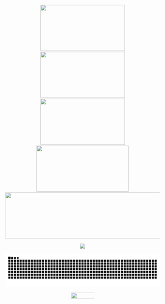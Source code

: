 <p align="center" width="100">
    <img width="275" height="150" src="http://github-profile-summary-cards.vercel.app/api/cards/most-commit-language?username=DioneB&theme=city_lights">
    <img width="275" height="150" src="http://github-profile-summary-cards.vercel.app/api/cards/stats?username=DioneB&theme=city_lights">
    <img width="275" height="150" src="http://github-profile-summary-cards.vercel.app/api/cards/productive-time?username=DioneB&theme=city_lights&utcOffset=-3">
    <img width="300" height="150" src="http://github-profile-summary-cards.vercel.app/api/cards/repos-per-language?username=DioneB&theme=city_lights">
    <img width="530" height="150" src="http://github-profile-summary-cards.vercel.app/api/cards/profile-details?username=DioneB&theme=city_lights">
</p>
<div align="center" width="100">
  <img src="https://github-profile-trophy.vercel.app/?username=DioneB&column=8&theme=nord&no-frame=true&margin-w=6&margin-h=10"/>
</div>

![Snake animation](https://github.com/DioneB/DioneB/blob/output/github-contribution-grid-snake.svg)

<p align="center">
  <img width="75" height="20" src="https://komarev.com/ghpvc/?username=DioneB&color=blue&style=flat-square&label=Views">
</p>


[website]: https://#
